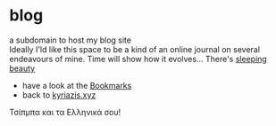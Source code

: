 # blog
a subdomain to host my blog site<br>
Ideally I'ld like this space to be a kind of an online journal on several endeavours of mine. Time will show how it evolves...
There's [sleeping beauty]

- have a look at the [Bookmarks]
- back to [kyriazis.xyz]

[sleeping beauty]: <sleepingbeauty.md>
[Bookmarks]: <https://bookmarks.kyriazis.xyz>
[kyriazis.xyz]: <https://kyriazis.xyz>

Τσίπμπα και τα Ελληνικά σου!
